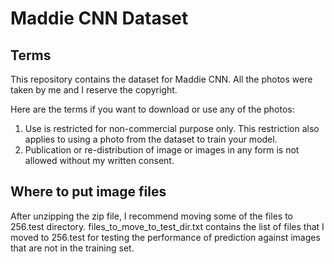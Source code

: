 # Maddie CNN Dataset

## Terms
This repository contains the dataset for Maddie CNN.  All the photos were taken by me and I reserve the copyright.

Here are the terms if you want to download or use any of the photos:
1) Use is restricted for non-commercial purpose only.  This restriction also applies to using a photo from the dataset to train your model.
2) Publication or re-distribution of image or images in any form is not allowed without my written consent.

## Where to put image files
After unzipping the zip file, I recommend moving some of the files to 256.test directory.  files_to_move_to_test_dir.txt contains the list of files that I moved to 256.test for testing the performance of prediction against images that are not in the training set.
